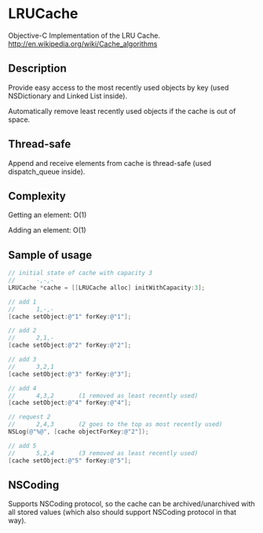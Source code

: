 # LRUCache
Objective-C Implementation of the LRU Cache.
http://en.wikipedia.org/wiki/Cache_algorithms

## Description
Provide easy access to the most recently used objects by key (used NSDictionary and Linked List inside). 

Automatically remove least recently used objects if the cache is out of space.

## Thread-safe
Append and receive elements from cache is thread-safe (used dispatch_queue inside).

## Complexity
Getting an element: O(1)

Adding an element: O(1)

## Sample of usage

```objectivec
// initial state of cache with capacity 3
//      -,-,-
LRUCache *cache = [[LRUCache alloc] initWithCapacity:3];

// add 1
//      1,-,-
[cache setObject:@"1" forKey:@"1"];

// add 2
//      2,1,-
[cache setObject:@"2" forKey:@"2"];

// add 3
//      3,2,1
[cache setObject:@"3" forKey:@"3"];

// add 4
//      4,3,2       (1 removed as least recently used)
[cache setObject:@"4" forKey:@"4"];

// request 2
//      2,4,3       (2 goes to the top as most recently used)
NSLog(@"%@", [cache objectForKey:@"2"]);

// add 5
//      5,2,4       (3 removed as least recently used)
[cache setObject:@"5" forKey:@"5"];
```

## NSCoding

Supports NSCoding protocol, so the cache can be archived/unarchived with all stored values (which also should support NSCoding protocol in that way).

